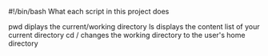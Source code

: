 #!/bin/bash
What each script in this project does

pwd diplays the current/working directory
ls displays the content list of your current directory
cd / changes the working directory to the user's home directory
